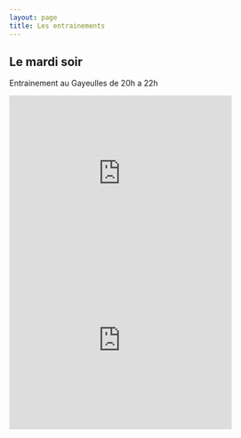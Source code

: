 ```yaml
---
layout: page
title: Les entrainements
---
```


## Le mardi soir

Entrainement au Gayeulles de 20h a 22h

<iframe src="https://www.google.com/maps/embed?pb=!1m18!1m12!1m3!1d42605.69463831024!2d-1.6732126039451078!3d48.13230196658138!2m3!1f0!2f0!3f0!3m2!1i1024!2i768!4f13.1!3m3!1m2!1s0x0%3A0xde8c5ae10cbf600e!2sParc+des+Gayeulles!5e0!3m2!1sfr!2sfr!4v1401876813972" width="400" height="300" frameborder="0" style="border:0"></iframe>

<iframe src="https://www.google.com/maps/embed?pb=!1m18!1m12!1m3!1d1371.2458021665286!2d-1.6452769714288966!3d48.13438577906918!2m3!1f0!2f0!3f0!3m2!1i1024!2i768!4f13.1!3m3!1m2!1s0x0%3A0x0!2zNDjCsDA4JzA0LjIiTiAxwrAzOCc0My4wIlc!5e1!3m2!1sfr!2sfr!4v1401876538610" width="400" height="300" frameborder="0" style="border:0"></iframe>
